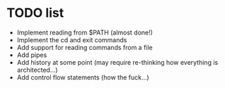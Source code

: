 # TODO list
* Implement reading from $PATH (almost done!)
* Implement the cd and exit commands
* Add support for reading commands from a file
* Add pipes
* Add history at some point (may require re-thinking how everything is architected...)
* Add control flow statements (how the fuck...)
